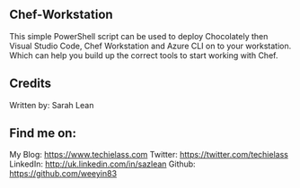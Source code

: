 ## Chef-Workstation

This simple PowerShell script can be used to deploy Chocolately then Visual Studio Code, Chef Workstation and Azure CLI on to your workstation.  Which can help you build up the correct tools to start working with Chef. 

## Credits
Written by: Sarah Lean

## Find me on:

My Blog: https://www.techielass.com
Twitter: https://twitter.com/techielass
LinkedIn: http://uk.linkedin.com/in/sazlean
Github: https://github.com/weeyin83